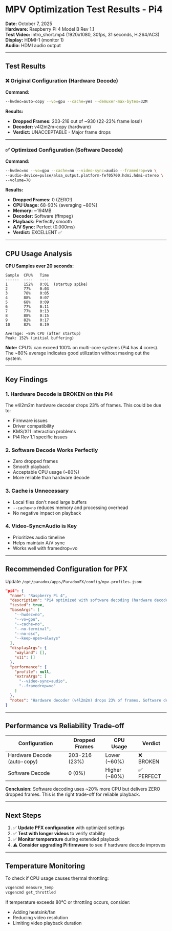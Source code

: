 # MPV Optimization Test Results - Pi4

**Date:** October 7, 2025  
**Hardware:** Raspberry Pi 4 Model B Rev 1.1  
**Test Video:** intro_short.mp4 (1920x1080, 30fps, 31 seconds, H.264/AC3)  
**Display:** HDMI-1 (monitor 1)  
**Audio:** HDMI audio output

---

## Test Results

### ❌ Original Configuration (Hardware Decode)
**Command:**
```bash
--hwdec=auto-copy --vo=gpu --cache=yes --demuxer-max-bytes=32M
```

**Results:**
- **Dropped Frames:** 203-216 out of ~930 (22-23% frame loss!)
- **Decoder:** v4l2m2m-copy (hardware)
- **Verdict:** UNACCEPTABLE - Major frame drops

---

### ✅ Optimized Configuration (Software Decode)
**Command:**
```bash
--hwdec=no --vo=gpu --cache=no --video-sync=audio --framedrop=vo \
--audio-device=pulse/alsa_output.platform-fef05700.hdmi.hdmi-stereo \
--volume=70
```

**Results:**
- **Dropped Frames:** 0 (ZERO!)
- **CPU Usage:** 68-93% (averaging ~80%)
- **Memory:** ~194MB
- **Decoder:** Software (ffmpeg)
- **Playback:** Perfectly smooth
- **A/V Sync:** Perfect (0.000ms)
- **Verdict:** EXCELLENT ✅

---

## CPU Usage Analysis

**CPU Samples over 20 seconds:**
```
Sample  CPU%   Time
------  ----   ----
1       152%   0:01  (startup spike)
2       77%    0:03
3       78%    0:05
4       88%    0:07
5       68%    0:09
6       77%    0:11
7       77%    0:13
8       88%    0:15
9       82%    0:17
10      82%    0:19

Average: ~80% CPU (after startup)
Peak: 152% (initial buffering)
```

**Note:** CPU% can exceed 100% on multi-core systems (Pi4 has 4 cores). 
The ~80% average indicates good utilization without maxing out the system.

---

## Key Findings

### 1. **Hardware Decode is BROKEN on this Pi4**
The v4l2m2m hardware decoder drops 23% of frames. This could be due to:
- Firmware issues
- Driver compatibility
- KMS/X11 interaction problems
- Pi4 Rev 1.1 specific issues

### 2. **Software Decode Works Perfectly**
- Zero dropped frames
- Smooth playback
- Acceptable CPU usage (~80%)
- More reliable than hardware decode

### 3. **Cache is Unnecessary**
- Local files don't need large buffers
- `--cache=no` reduces memory and processing overhead
- No negative impact on playback

### 4. **Video-Sync=Audio is Key**
- Prioritizes audio timeline
- Helps maintain A/V sync
- Works well with framedrop=vo

---

## Recommended Configuration for PFX

Update `/opt/paradox/apps/ParadoxFX/config/mpv-profiles.json`:

```json
"pi4": {
  "name": "Raspberry Pi 4",
  "description": "Pi4 optimized with software decoding (hardware decode causes frame drops)",
  "tested": true,
  "baseArgs": [
    "--hwdec=no",
    "--vo=gpu",
    "--cache=no",
    "--no-terminal",
    "--no-osc",
    "--keep-open=always"
  ],
  "displayArgs": {
    "wayland": [],
    "x11": []
  },
  "performance": {
    "profile": null,
    "extraArgs": [
      "--video-sync=audio",
      "--framedrop=vo"
    ]
  },
  "notes": "Hardware decoder (v4l2m2m) drops 23% of frames. Software decode performs perfectly with ~80% CPU usage."
}
```

---

## Performance vs Reliability Trade-off

| Configuration | Dropped Frames | CPU Usage | Verdict |
|--------------|----------------|-----------|---------|
| Hardware Decode (auto-copy) | 203-216 (23%) | Lower (~60%) | ❌ BROKEN |
| Software Decode | 0 (0%) | Higher (~80%) | ✅ PERFECT |

**Conclusion:** Software decoding uses ~20% more CPU but delivers ZERO dropped frames. 
This is the right trade-off for reliable playback.

---

## Next Steps

1. ✅ **Update PFX configuration** with optimized settings
2. ✅ **Test with longer videos** to verify stability
3. ✅ **Monitor temperature** during extended playback
4. ⚠️ **Consider upgrading Pi firmware** to see if hardware decode improves

---

## Temperature Monitoring

To check if CPU usage causes thermal throttling:
```bash
vcgencmd measure_temp
vcgencmd get_throttled
```

If temperature exceeds 80°C or throttling occurs, consider:
- Adding heatsink/fan
- Reducing video resolution
- Limiting video playback duration
